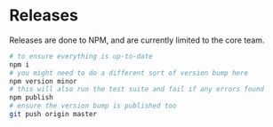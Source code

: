 # Releases

Releases are done to NPM, and are currently limited to the core team.

```sh
# to ensure everything is up-to-date
npm i
# you might need to do a different sort of version bump here
npm version minor
# this will also run the test suite and fail if any errors found
npm publish
# ensure the version bump is published too
git push origin master
```
